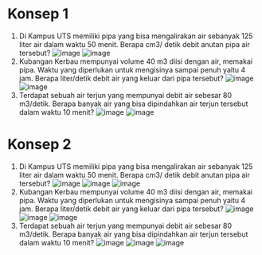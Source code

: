 # Konsep 1
1. Di Kampus UTS memiliki pipa yang bisa mengalirakan air sebanyak 125 liter air dalam 
waktu 50 menit. Berapa cm3/ detik debit anutan pipa air tersebut?
![image](https://github.com/IsmedQalyubi/8.Quiz-Individu/blob/main/Screenshot%20(127).png) 
![image](https://github.com/IsmedQalyubi/8.Quiz-Individu/blob/main/Screenshot%20(126).png) 
2. Kubangan Kerbau mempunyai volume 40 m3 diisi dengan air, memakai pipa. Waktu 
yang diperlukan untuk mengisinya sampai penuh yaitu 4 jam. Berapa liter/detik debit air 
yang keluar dari pipa tersebut?
![image](https://github.com/IsmedQalyubi/8.Quiz-Individu/blob/main/Screenshot%20(128).png) 
![image](https://github.com/IsmedQalyubi/8.Quiz-Individu/blob/main/Screenshot%20(129).png) 
3. Terdapat sebuah air terjun yang mempunyai debit air sebesar 80 m3/detik. Berapa 
banyak air yang bisa dipindahkan air terjun tersebut dalam waktu 10 menit?
![image](https://github.com/IsmedQalyubi/8.Quiz-Individu/blob/main/Screenshot%20(130).png) 
![image](https://github.com/IsmedQalyubi/8.Quiz-Individu/blob/main/Screenshot%20(131).png)
# Konsep 2
1. Di Kampus UTS memiliki pipa yang bisa mengalirakan air sebanyak 125 liter air dalam 
waktu 50 menit. Berapa cm3/ detik debit anutan pipa air tersebut?
![image](https://github.com/IsmedQalyubi/8.Quiz-Individu/blob/main/Screenshot%20(143).png) 
![image](https://github.com/IsmedQalyubi/8.Quiz-Individu/blob/main/Capture%200.PNG) 
![image](https://github.com/IsmedQalyubi/8.Quiz-Individu/blob/main/Screenshot%20(144).png) 
2. Kubangan Kerbau mempunyai volume 40 m3 diisi dengan air, memakai pipa. Waktu 
yang diperlukan untuk mengisinya sampai penuh yaitu 4 jam. Berapa liter/detik debit air 
yang keluar dari pipa tersebut?
![image](https://github.com/IsmedQalyubi/8.Quiz-Individu/blob/main/Screenshot%20(145).png) 
![image](https://github.com/IsmedQalyubi/8.Quiz-Individu/blob/main/Capture%201.PNG) 
![image](https://github.com/IsmedQalyubi/8.Quiz-Individu/blob/main/Screenshot%20(146).png) 
3. Terdapat sebuah air terjun yang mempunyai debit air sebesar 80 m3/detik. Berapa 
banyak air yang bisa dipindahkan air terjun tersebut dalam waktu 10 menit?
![image](https://github.com/IsmedQalyubi/8.Quiz-Individu/blob/main/Screenshot%20(147).png) 
![image](https://github.com/IsmedQalyubi/8.Quiz-Individu/blob/main/Capture%202.PNG) 
![image](https://github.com/IsmedQalyubi/8.Quiz-Individu/blob/main/Screenshot%20(148).png) 

